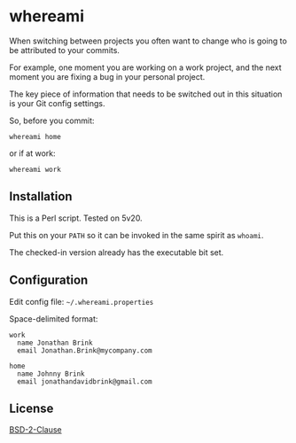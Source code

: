 # whereami

When switching between projects you often want to change who is going to be attributed to your commits.

For example, one moment you are working on a work project, and the next moment you are fixing a bug in your personal project.

The key piece of information that needs to be switched out in this situation is your Git config settings.

So, before you commit:

```
whereami home
```

or if at work:

```
whereami work
```

## Installation
This is a Perl script. Tested on 5v20.

Put this on your `PATH` so it can be invoked in the same spirit as `whoami`.

The checked-in version already has the executable bit set.

## Configuration
Edit config file: `~/.whereami.properties`

Space-delimited format:
```
work
  name Jonathan Brink
  email Jonathan.Brink@mycompany.com

home
  name Johnny Brink
  email jonathandavidbrink@gmail.com
```

## License
[BSD-2-Clause](http://spdx.org/licenses/BSD-2-Clause)
